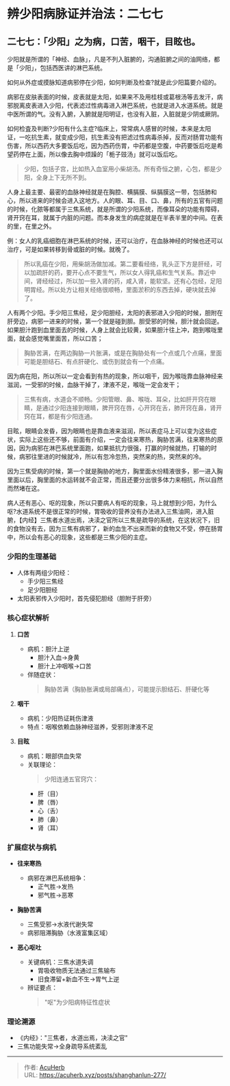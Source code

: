 # 辨少阳病脉证并治法：二七七


## 二七七：「少阳」之为病，口苦，咽干，目眩也。

<!--more-->

少阳就是所谓的「神经、血脉」，凡是不列入脏腑的，沟通脏腑之间的油网络，都是「少阳」，包括西医讲的淋巴系统。

如何从外症或摸脉知道病邪停在少阳，如何判断及检查?就是此少阳篇要介绍的。

病邪在皮肤表面的时候，皮表就是太阳，如果来不及用桂枝或葛根汤等去发汗，病邪脱离皮表进入少阳，代表滤过性病毒进入淋巴系统，也就是进入水道系统。就是中医所谓的气。没有入腑，入腑就是阳明证，也没有入脏，入脏就是少阴或厥阴。

如何检査及判断?少阳有什么主症?临床上，常常病人感冒的时候，本来是太阳证，一吃抗生素，就变成少阳，抗生素没有把滤过性病毒杀掉，反而对肠胃功能有伤害，所以西药大多要饭后吃，因为西药伤胃，中药都是空腹，中药要饭后吃是希望药停在上面，所以像去胸中烦躁的「栀子豉汤」就可以饭后吃。

> 少阳，包括子宫，比如热入血室用小柴胡汤。所有奇恒之腑，心包，都是少阳，全身上下无所不到。

人身上最主要、最密的血脉神经就是在胸腔、横膈膜、纵膈膜这一带，包括肺和心，所以进来的时候会进入这地方。人的眼、耳、目、口、鼻，所有的五官有问题的时候，化脓等都属于三焦系统，就是所谓的少阳系统，而像耳朵的功能有障碍，肾开窍在耳，就属于内脏的问题。而本身发生的病症就是在半表半里的中间。在表的里，在里之外。

例：女人的乳癌细胞在淋巴系统的时候，还可以治疗，在血脉神经的时候也还可以治疗，可是如果转移到骨或脏的时候。就晚了。

> 所以乳癌在少阳，用柴胡汤做加减。第二要看经络，乳头正下方是肝经，可以加疏肝的药，要开心点不要生气，所以女人得乳癌和生气关系。靠近中间，肾经经过，所以加一些入肾的药，咸入肾，能软坚。还有心包经，足阳明胃经。所以处方让相关经络很顺畅，里面淤积的东西去掉，硬块就去掉了。

人有两个少阳。手少阳三焦经，足少阳胆经，太阳的表邪进入少阳的时候，胆附在肝旁边，病邪一进来的时候，第一个就是碰到胆。胆受邪的时候，胆汁就会回逆。如果胆汁跑到血里面去的时候，人身上就会比较黄，如果胆汁往上冲，跑到喉咙里面，就会感觉嘴里面苦，所以口苦；

> 胸胁苦满，在两边胸胁一片胀满，或是在胸胁处有一个点或几个点痛，里面可能是胆结石、有点肝硬化、或伤到就会有一个点痛。

因为病在阳，所以所以一定会看到有热的现象，所以咽干，因为喉咙靠血脉神经来滋润，一受邪的时候，血脉干掉了，津液不足，喉咙一定会发干；

> 三焦有病，水道会不顺畅。少阳管眼、鼻、喉咙、耳朵，比如肝开窍在眼睛，是通过少阳连接到眼睛，脾开窍在唇，心开窍在舌，肺开窍在鼻，肾开窍在耳，都是有少阳连通。

目眩，眼睛会发昏，因为眼睛也是靠血液来滋润，所以表症马上可以变为这些症状，实际上这些还不够，前面有介绍，一定会往来寒热，胸胁苦满，往来寒热的原因，因为病邪在淋巴系统里面跑，如果抵抗力很强，打赢的时候就热，打输的时候，病邪往里进的时候就冷，所以有忽冷忽热，突然来的热，突然来的冷。

因为三焦受病的时候，第一个就是胸胁的地方，胸里面水份精液很多，邪一进入胸里面以后，胸里面的水运转就不会正常，而且还要分出很多体力来相抗，所以自然而然堵在这。

病人还有恶心、呕的现象，所以只要病人有呕的现象，马上就想到少阳，为什么呕?水道系统不是很正常的时候，胃吸收的营养没有办法进入三焦油网，进入脏腑，【内经】三焦者水道出焉，决渎之官所以三焦是疏导的系统，在这状况下，旧的食物没有去，因为三焦有病邪了，新的血生不出来而新的食物又不受，停在肠胃中，所以会有恶心的现象，这些都是三焦少阳的主症。

### 少阳的生理基础  
- 人体有两组少阳经：  
  - 手少阳三焦经  
  - 足少阳胆经  
- 太阳表邪传入少阳时，首先侵犯胆经（胆附于肝旁）  

### 核心症状解析  
1. **口苦**  
   - 病机：胆汁上逆  
     - 胆汁入血→身黄  
     - 胆汁上冲咽喉→口苦  
   - 伴随症状：  
     > 胸胁苦满（胸胁胀满或局部痛点），可能提示胆结石、肝硬化等  

2. **咽干**  
   - 病机：少阳热证耗伤津液  
   - 特点：咽喉依赖血脉神经滋养，受邪则津液不足  

3. **目眩**  
   - 病机：眼部供血失常  
   - 关联理论：  
     > 少阳连通五官窍穴：  
     - 肝（目）  
     - 脾（唇）  
     - 心（舌）  
     - 肺（鼻）  
     - 肾（耳）  

### 扩展症状与病机  
- **往来寒热**  
  - 病邪在淋巴系统相争：  
    - 正气胜→发热  
    - 邪气胜→恶寒  

- **胸胁苦满**  
  - 三焦受邪→水液代谢失常  
  - 病邪阻滞胸胁（水液富集区域）  

- **恶心呕吐**  
  - 关键病机：三焦水道失调  
    - 胃吸收物质无法通过三焦输布  
    - 旧食滞留+新血不生→胃气上逆  
  - 辨证要点：  
    > "呕"为少阳病特征性症状  

### 理论溯源  
- 《内经》："三焦者，水道出焉，决渎之官"  
- 三焦功能失常→全身疏导系统紊乱

---

> 作者: [AcuHerb](https://acuherb.xyz)  
> URL: https://acuherb.xyz/posts/shanghanlun-277/  

